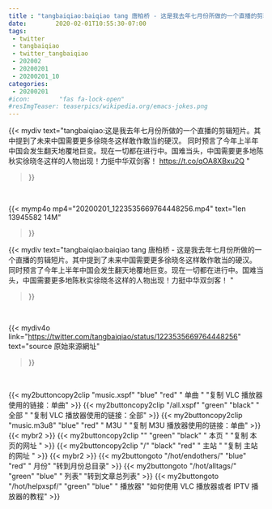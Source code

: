 ```yaml
---
title : "tangbaiqiao:baiqiao tang 唐柏桥 - 这是我去年七月份所做的一个直播的剪辑短片。其中提到了未来中国需要更多徐晓冬这样敢作敢当的硬汉。 同时预言了今年上半年中国会发生翻天地覆地巨变。现在一切都在进行中。国难当头，中国需要更多地陈秋实徐晓冬这样的人物出现！力挺中华双剑客！ "
date:        2020-02-01T10:55:30-07:00
tags:
 - twitter
 - tangbaiqiao
 - twitter_tangbaiqiao
 - 202002
 - 20200201
 - 20200201_10
categories:
 - 20200201
#icon:        "fas fa-lock-open"
#resImgTeaser: teaserpics/wikipedia.org/emacs-jokes.png
---
```


{{< mydiv text="tangbaiqiao:这是我去年七月份所做的一个直播的剪辑短片。其中提到了未来中国需要更多徐晓冬这样敢作敢当的硬汉。 同时预言了今年上半年中国会发生翻天地覆地巨变。现在一切都在进行中。国难当头，中国需要更多地陈秋实徐晓冬这样的人物出现！力挺中华双剑客！  https://t.co/qOA8XBxu2Q "
>}}
<br>


{{< mymp4o mp4="20200201_1223535669764448256.mp4"
text="len 13945582    14M"
>}}


{{< mydiv text="tangbaiqiao:baiqiao tang 唐柏桥 - 这是我去年七月份所做的一个直播的剪辑短片。其中提到了未来中国需要更多徐晓冬这样敢作敢当的硬汉。 同时预言了今年上半年中国会发生翻天地覆地巨变。现在一切都在进行中。国难当头，中国需要更多地陈秋实徐晓冬这样的人物出现！力挺中华双剑客！ "
>}}
<br>

{{< mydiv4o link="https://twitter.com/tangbaiqiao/status/1223535669764448256"
text="source 原始來源網址"
>}}


<br>



{{< my2buttoncopy2clip "music.xspf"        "blue"   "red"    " 单曲 "  "复制 VLC 播放器使用的链接：单曲" >}} {{< my2buttoncopy2clip "/all.xspf"         "green"  "black"  " 全部 "  "复制 VLC 播放器使用的链接：全部" >}} {{< my2buttoncopy2clip "music.m3u8"        "blue"   "red"    " M3U  "    "复制 M3U 播放器使用的链接：单曲" >}} {{< mybr2 >}} {{< my2buttoncopy2clip ""                  "green"  "black"  " 本页 "    "复制 本页的网址 " >}} {{< my2buttoncopy2clip "/"                 "black"  "red"    " 主站 "    "复制 主站的网址 " >}} {{< mybr2 >}} {{< my2buttongoto      "/hot/endothers/"   "blue"   "red"    " 月份"   "转到月份总目录" >}} {{< my2buttongoto      "/hot/alltags/"     "green"  "blue"   " 列表"   "转到文章总列表" >}} {{< my2buttongoto      "/hot/helpxspf/"    "green"  "blue"   " 播放器" "如何使用 VLC 播放器或者 IPTV 播放器的教程" >}} 
